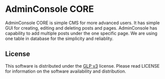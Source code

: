 # AdminConsole CORE
AdminConsole CORE is simple CMS for more advanced users. It has simple GUI for creating, editing and deleting posts and pages. AdminConsole has capability to add multiple posts under the one specific page. We are using one table in database for the simplicity and reliablity.
## License
This software is distributed under the [GLP v3](https://www.gnu.org/licenses/gpl-3.0.html) license. Please read LICENSE for information on the software availability and distribution.
